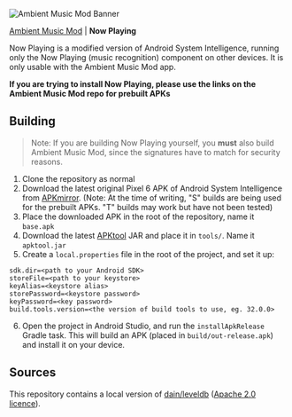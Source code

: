 ![Ambient Music Mod Banner](https://i.imgur.com/xVKAYYjl.png)

[Ambient Music Mod](https://github.com/KieronQuinn/AmbientMusicMod) | **Now Playing** 

Now Playing is a modified version of Android System Intelligence, running only the Now Playing (music recognition) component on other devices. It is only usable with the Ambient Music Mod app.

**If you are trying to install Now Playing, please use the links on the Ambient Music Mod repo for prebuilt APKs**

## Building

> Note: If you are building Now Playing yourself, you **must** also build Ambient Music Mod, since the signatures have to match for security reasons.

1. Clone the repository as normal
2. Download the latest original Pixel 6 APK of Android System Intelligence from [APKmirror](https://www.apkmirror.com/apk/google-inc/device-personalization-services/). (Note: At the time of writing, "S" builds are being used for the prebuilt APKs. "T" builds may work but have not been tested)
3. Place the downloaded APK in the root of the repository, name it `base.apk`
4. Download the latest [APKtool](https://github.com/iBotPeaches/Apktool/releases) JAR and place it in `tools/`. Name it `apktool.jar`
5. Create a `local.properties` file in the root of the project, and set it up:
```
sdk.dir=<path to your Android SDK>
storeFile=<path to your keystore>
keyAlias=<keystore alias>
storePassword=<keystore password>
keyPassword=<key password>
build.tools.version=<the version of build tools to use, eg. 32.0.0>
```
6. Open the project in Android Studio, and run the `installApkRelease` Gradle task. This will build an APK (placed in `build/out-release.apk`) and install it on your device.

## Sources

This repository contains a local version of [dain/leveldb](https://github.com/dain/leveldb) ([Apache 2.0 licence](https://github.com/dain/leveldb/blob/master/license.txt)).